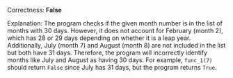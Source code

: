 Correctness: **False**

Explanation: The program checks if the given month number is in the list of months with 30 days. However, it does not account for February (month 2), which has 28 or 29 days depending on whether it is a leap year. Additionally, July (month 7) and August (month 8) are not included in the list but both have 31 days. Therefore, the program will incorrectly identify months like July and August as having 30 days. For example, `func_1(7)` should return `False` since July has 31 days, but the program returns `True`.